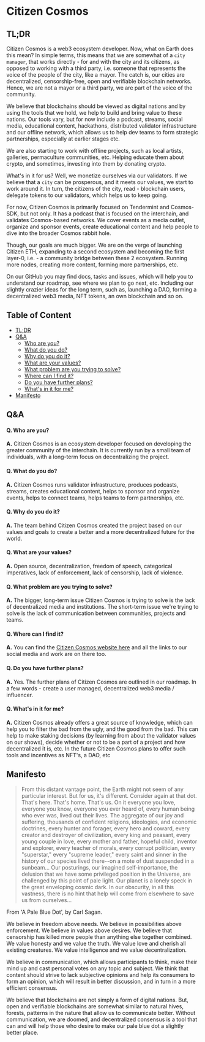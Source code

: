 # Citizen Cosmos

## TL;DR

Citizen Cosmos is a web3 ecosystem developer. Now, what on Earth does this mean? In simple terms, this means that we are somewhat of a `city manager`, that works directly - for and with the city and its citizens, as opposed to working with a third party, i.e. someone that represents the voice of the people of the city, like a mayor. The catch is, our cities are decentralized, censorship-free, open and verifiable blockchain networks. Hence, we are not a mayor or a third party, we are part of the voice of the community. 

We believe that blockchains should be viewed as digital nations and by using the tools that we hold, we help to build and bring value to these nations. Our tools vary, but for now include a podcast, streams, social media, educational content, hackathons, distributed validator infrastructure and our offline network, which allows us to help dev teams to form strategic partnerships, especially at earlier stages etc. 

We are also starting to work with offline projects, such as local artists, galleries, permaculture communities, etc. Helping educate them about crypto, and sometimes, investing into them by donating crypto.

What's in it for us? Well, we monetize ourselves via our validators. If we believe that a `city` can be prosperous, and it meets our values, we start to work around it. In turn, the citizens of the city, read - blockchain users, delegate tokens to our validators, which helps us to keep going.

For now, Citizen Cosmos is primarily focused on Tendermint and Cosmos-SDK, but not only. It has a podcast that is focused on the interchain, and validates Cosmos-based networks. We cover events as a media outlet, organize and sponsor events, create educational content and help people to dive into the broader Cosmos rabbit hole. 

Though, our goals are much bigger. We are on the verge of launching Citizen ETH, expanding to a second ecosystem and becoming the first layer-0, i.e. - a community bridge between these 2 ecosystem. Running more nodes, creating more content, forming more partnerships, etc. 

On our GitHub you may find docs, tasks and issues, which will help you to understand our roadmap, see where we plan to go next, etc. Including our slightly crazier ideas for the long term, such as, launching a DAO, forming a decentralized web3 media, NFT tokens, an own blockchain and so on.

## Table of Content

- [TL;DR](#tldr)
- [Q&A](#qa=)
  - [Who are you?](#q-who-are-you)
  - [What do you do?](#q-what-do-you-do)
  - [Why do you do it?](#q-why-do-you-do-it)
  - [What are your values?](#q-what-are-your-values)
  - [What problem are you trying to solve?](#q-where-can-i-find-it)
  - [Where can I find it?](#q-where-can-i-find-it)
  - [Do you have further plans?](#q-do-you-have-further-plans)
  - [What's in it for me?](#q-whats-in-it-for-me)
- [Manifesto](#manifesto)

## Q&A

#### Q. Who are you?
**A.** Citizen Cosmos is an ecosystem developer focused on developing the greater community of the interchain. It is currently run by a small team of individuals, with a long-term focus on decentralizing the project.  

#### Q. What do you do?
**A.** Citizen Cosmos runs validator infrastructure, produces podcasts, streams, creates educational content, helps to sponsor and organize events, helps to connect teams, helps teams to form partnerships, etc.

#### Q. Why do you do it?
**A.** The team behind Citizen Cosmos created the project based on our values and goals to create a better and a more decentralized future for the world.

#### Q. What are your values?
**A.** Open source, decentralization, freedom of speech, categorical imperatives, lack of enforcement, lack of censorship, lack of violence.

#### Q. What problem are you trying to solve?
**A.** The bigger, long-term issue Citizen Cosmos is trying to solve is the lack of decentralized media and institutions. The short-term issue we're trying to solve is the lack of communication between communities, projects and teams.

#### Q. Where can I find it?
**A.** You can find the [Citizen Cosmos website here](https://www.citizencosmos.space/) and all the links to our social media and work are on there too.

#### Q. Do you have further plans?
**A.** Yes. The further plans of Citizen Cosmos are outlined in our roadmap. In a few words - create a user managed, decentralized web3 media / influencer.

#### Q. What's in it for me?
**A.** Citizen Cosmos already offers a great source of knowledge, which can help you to filter the bad from the ugly, and the good from the bad. This can help to make staking decisions (by learning from about the validator values on our shows), decide whether or not to be a part of a project and how decentralized it is, etc. In the future Citizen Cosmos plans to offer such tools and incentives as NFT's, a DAO, etc

## Manifesto

> From this distant vantage point, the Earth might not seem of any particular interest. But for us, it's different. Consider again at that dot. That's here. That's home. That's us. On it everyone you love, everyone you know, everyone you ever heard of, every human being who ever was, lived out their lives. The aggregate of our joy and suffering, thousands of confident religions, ideologies, and economic doctrines, every hunter and forager, every hero and coward, every creator and destroyer of civilization, every king and peasant, every young couple in love, every mother and father, hopeful child, inventor and explorer, every teacher of morals, every corrupt politician, every "superstar," every "supreme leader," every saint and sinner in the history of our species lived there--on a mote of dust suspended in a sunbeam... Our posturings, our imagined self-importance, the delusion that we have some privileged position in the Universe, are challenged by this point of pale light. Our planet is a lonely speck in the great enveloping cosmic dark. In our obscurity, in all this vastness, there is no hint that help will come from elsewhere to save us from ourselves...

From 'A Pale Blue Dot', by Carl Sagan.

We believe in freedom above needs. We believe in possibilities above enforcement. We believe in values above desires. We believe that censorship has killed more people than anything else together combined. We value honesty and we value the truth. We value love and cherish all existing creatures. We value intelligence and we value decentralization. 

We believe in communication, which allows participants to think, make their mind up and cast personal votes on any topic and subject. We think that content should strive to lack subjective opinions and help its consumers to form an opinion, which will result in better discussion, and in turn in a more efficient consensus. 

We believe that blockchains are not simply a form of digital nations. But, open and verifiable blockchains are somewhat similar to natural hives, forests, patterns in the nature that allow us to communicate better. Without communication, we are doomed, and decentralized consensus is a tool that can and will help those who desire to make our pale blue dot a slightly better place. 
